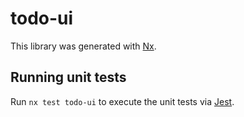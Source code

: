 # todo-ui

This library was generated with [Nx](https://nx.dev).

## Running unit tests

Run `nx test todo-ui` to execute the unit tests via [Jest](https://jestjs.io).
